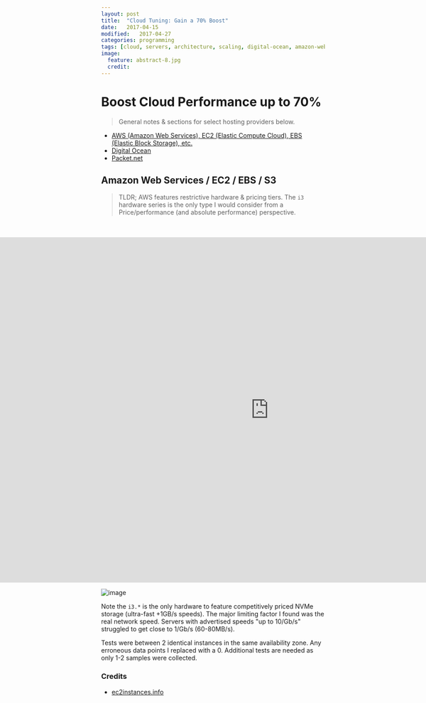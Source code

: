```yaml
---
layout: post
title:  "Cloud Tuning: Gain a 70% Boost"
date:   2017-04-15
modified:   2017-04-27
categories: programming
tags: [cloud, servers, architecture, scaling, digital-ocean, amazon-web-services, google-cloud-engine, azure, packet.net, online.net, ovh.net]
image:
  feature: abstract-8.jpg
  credit:
---
```


# Boost Cloud Performance up to 70%

> General notes & sections for select hosting providers below.

* [AWS (Amazon Web Services), EC2 (Elastic Compute Cloud), EBS (Elastic Block Storage),  etc.](#aws_tips)
* [Digital Ocean](#do_tips)
* [Packet.net](#packet_tips)


<a id='aws_tips'></a>
## Amazon Web Services / EC2 / EBS / S3

> TLDR; AWS features restrictive hardware & pricing tiers.
The `i3` hardware series is the only type I would consider from a Price/performance (and absolute performance) perspective.
 
<br />
<br />

<iframe style="margin-left: -50%;" width="1257.9607023411372" height="777.8727573309395" seamless frameborder="0" scrolling="no" src="https://docs.google.com/spreadsheets/d/1qQ62m1RFj73YScdS77Q9R2GpRqJOk7JHuTEOFDR4jJE/pubchart?oid=13370750&amp;format=interactive"></iframe>


![image](https://cloud.githubusercontent.com/assets/397632/25599756/081d0572-2e9c-11e7-855b-12b695f1494b.png)

Note the `i3.*` is the only hardware to feature competitively priced NVMe storage (ultra-fast +1GB/s speeds). The major limiting factor I found was the real network speed. Servers with advertised speeds "up to 10/Gb/s" struggled to get close to 1/Gb/s (60-80MB/s). 

Tests were between 2 identical instances in the same availability zone. Any erroneous data points I replaced with a 0. Additional tests are needed as only 1-2 samples were collected.







### Credits

* [ec2instances.info](http://www.ec2instances.info/?region=us-west-2&cost_duration=monthly&selected=t2.nano,t2.micro,t1.micro,t2.small,m1.small,t2.medium,m3.medium,m1.medium,t2.large,c4.large,c3.large,m4.large,c1.medium,m3.large,r4.large,m4.xlarge,i3.xlarge,i3.2xlarge,i2.xlarge)



